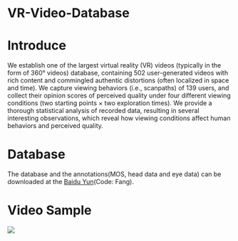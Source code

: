# VR-Video-Database
# Introduce
We establish one of the largest virtual reality (VR) videos (typically in the form of 360° videos) database, containing 502 user-generated videos with rich content and commingled authentic distortions (often localized in space and time). We capture viewing behaviors (i.e., scanpaths) of 139 users, and collect their opinion scores of perceived quality under four different viewing conditions (two starting points × two exploration times). We provide a thorough statistical analysis of recorded data, resulting in several interesting observations, which reveal how viewing conditions affect human behaviors and perceived quality.
# Database
The database and the annotations(MOS, head data and eye data) can be downloaded at the [Baidu Yun](https://pan.baidu.com/s/18XEUNjMrOlIaqA2kQXEZfw?)(Code: Fang).
# Video Sample
[![](https://i.ytimg.com/vi/pmA9mfVhYSc/maxresdefault.jpg)](https://youtu.be/pmA9mfVhYSc "")
